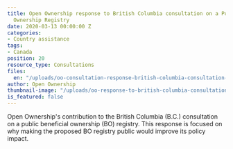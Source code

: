 ```yaml
---
title: Open Ownership response to British Columbia consultation on a Public Beneficial
  Ownership Registry
date: 2020-03-13 00:00:00 Z
categories:
- Country assistance
tags:
- Canada
position: 20
resource_type: Consultations
files:
  en: "/uploads/oo-consultation-response-british-columbia-consultation-2020-03.pdf"
author: Open Ownership
thumbnail-image: "/uploads/oo-response-to-british-columbia-consultation.jpg"
is_featured: false
---
```


Open Ownership's contribution to the British Columbia (B.C.) consultation on a public
beneficial ownership (BO) registry. This response is focused on why making the proposed BO
registry public would improve its policy impact.
